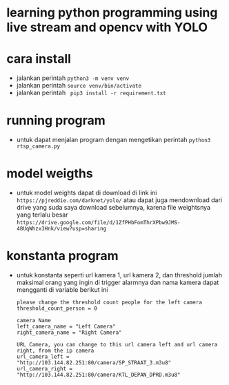 # learning python programming using live stream and opencv with YOLO
# cara install
- jalankan perintah ```python3 -m venv venv```
- jalankan perintah ```source venv/bin/activate```
- jalankan perintah ``` pip3 install -r requirement.txt```
# running program
- untuk dapat menjalan program dengan mengetikan perintah ```python3 rtsp_camera.py```
# model weigths
- untuk model weights dapat di download di link ini ```https://pjreddie.com/darknet/yolo/```
  atau dapat juga mendownload dari drive yang suda saya download sebelumnya, karena file weightsnya yang terlalu besar
  ```https://drive.google.com/file/d/1ZfPHbFomThrXPbw9JMS-48UqWhzx3Hnk/view?usp=sharing```

# konstanta program
- untuk konstanta seperti url kamera 1, url kamera 2, dan threshold jumlah maksimal orang yang ingin 
  di trigger alarmnya dan nama kamera dapat mengganti di variable berikut ini
  ```
  please change the threshold count people for the left camera
  threshold_count_person = 0

  camera Name
  left_camera_name = "Left Camera"
  right_camera_name = "Right Camera"

  URL Camera, you can change to this url camera left and url camera right, from the ip camera
  url_camera_left = "http://103.144.82.251:80/camera/SP_STRAAT_3.m3u8"
  url_camera_right = "http://103.144.82.251:80/camera/KTL_DEPAN_DPRD.m3u8"
  ```
